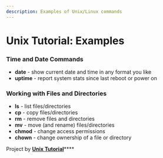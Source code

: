 ```yaml
---
description: Examples of Unix/Linux commands
---
```


# Unix Tutorial: Examples

### Time and Date Commands

* **date** - show current date and time in any format you like
* **uptime** - report system stats since last reboot or power on

### Working with Files and Directories

* **ls** - list files/directories
* **cp** - copy files/directories
* **rm** - remove files and directories
* **mv** - move \(and rename\) files/directories
* **chmod** - change access permissions
* **chown** - change ownership of a file or directory

Project by [**Unix Tutorial**](https://www.unixtutorial.org)\*\*\*\*



